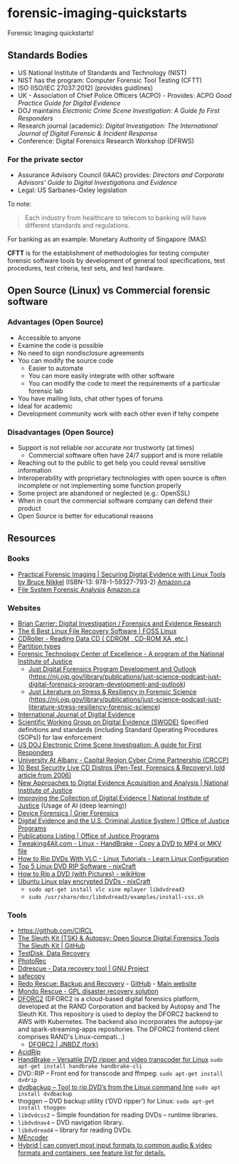 # forensic-imaging-quickstarts
Forensic Imaging quickstarts!

## Standards Bodies
- US National Institute of Standards and Technology (NIST)
- NIST has the program: Computer Forensic Tool Testing (CFTT)
- ISO (ISO/IEC 27037:2012) (provides guidlines)
- UK - Association of Chief Police Officers (ACPO) - Provides: ACPO *Good Practice Guide for Digital Evidence*
- DOJ maintains *Electronic Crime Scene Investigation: A Guide fo First Responders*
- Research journal (academic): *Digital Investigation: The International Journal of Digital Forensic & Incident Response*
- Conference: Digital Forensics Research Workshop (DFRWS)

### For the private sector
- Assurance Advisory Council (IAAC) provides: *Directors and Corporate Advisors' Guide to Digital Investigations and Evidence*
- Legal: US Sarbanes-Oxley legislation

To note:
> Each industry from healthcare to telecom to banking will have different standards and regulations.

For banking as an example: Monetary Authority of Singapore (MAS)

**CFTT** is for the establishment of methodologies for testing computer forensic software tools by development of general tool specifications, test procedures, test criteria, test sets, and test hardware.

## Open Source (Linux) vs Commercial forensic software
### Advantages (Open Source)
- Accessible to anyone
- Examine the code is possible
- No need to sign nondisclosure agreements
- You can modify the source code
    - Easier to automate
    - You can more easily integrate with other software
    - You can modify the code to meet the requirements of a particular forensic lab
- You have mailing lists, chat other types of forums
- Ideal for academic
- Development community work with each other even if tehy compete
### Disadvantages (Open Source)
- Support is not reliable nor accurate nor trustworty (at times)
    - Commercial software often have 24/7 support and is more reliable
- Reaching out to the public to get help you could reveal sensitive information
- Interoperability with proprietary technologies with open source is often incomplete or not implementing some function properly
- Some project are abandoned or neglected (e.g.: OpenSSL)
- When in court the commercial software company can defend their product
- Open Source is better for educational reasons

## Resources
### Books
- [Practical Forensic Imaging | Securing Digital Evidence with Linux Tools
by Bruce Nikkel](https://nostarch.com/forensicimaging) (ISBN-13: 978-1-59327-793-2) [Amazon.ca](https://www.amazon.ca/Practical-Forensic-Imaging-Securing-Evidence/dp/1593277938/ref=sr_1_1?crid=77TB014JA0DR&keywords=Practical+Forensic+Imaging&qid=1653000842&sprefix=practical+forensic+imaging+%2Caps%2C203&sr=8-1)
- [File System Forensic Analysis](https://digital-evidence.org/fsfa/) [Amazon.ca](https://www.amazon.ca/System-Forensic-Analysis-Brian-Carrier/dp/0321268172/)
### Websites
- [Brian Carrier: Digital Investigation / Forensics and  Evidence Research](https://digital-evidence.org/)
- [The 6 Best Linux File Recovery Software | FOSS Linux](https://www.fosslinux.com/41727/the-6-best-linux-file-recovery-software.htm)
- [CDRoller - Reading Data CD ( CDROM , CD-ROM XA ,etc.)](https://www.cdroller.com/htm/readdata.html)
- [Partition types](https://www.win.tue.nl/~aeb/partitions/partition_types.html)
- [Forensic Technology Center of Excellence - A program of the National Institute of Justice](https://forensiccoe.org/)
    - [Just Digital Forensics Program Development and Outlook](https://forensiccoe.org/podcast-2022fepac-ep3/) (https://nij.ojp.gov/library/publications/just-science-podcast-just-digital-forensics-program-development-and-outlook)
    - [Just Literature on Stress & Resiliency in Forensic Science](https://forensiccoe.org/2021-workforce-resiliency-ep4/) (https://nij.ojp.gov/library/publications/just-science-podcast-just-literature-stress-resiliency-forensic-science)
- [International Journal of Digital Evidence](https://dblp.org/db/journals/ijde/index.html)
- [Scientific Working Group on Digital Evidence (SWGDE)](https://www.swgde.org/) Specified definitions and standards (including Standard Operating Procedures (SOPs)) for law enforcement
- [US DOJ Electronic Crime Scene Investigation: A guide for First Responders](https://www.ojp.gov/pdffiles1/nij/219941.pdf)
- [University At Albany - Capital Region Cyber Crime Partnership (CRCCP)](https://www.albany.edu/crccp/resources.html)
- [10 Best Security Live CD Distros (Pen-Test, Forensics & Recovery) (old article from 2006)](https://www.darknet.org.uk/2006/03/10-best-security-live-cd-distros-pen-test-forensics-recovery/)
- [New Approaches to Digital Evidence Acquisition and Analysis | National Institute of Justice](https://nij.ojp.gov/topics/articles/new-approaches-digital-evidence-acquisition-and-analysis)
- [Improving the Collection of Digital Evidence | National Institute of Justice](https://nij.ojp.gov/topics/articles/improving-collection-digital-evidence) (Usage of AI (deep learning))
- [Device Forensics | Grier Forensics](https://www.grierforensics.com/capabilities/device-forensics/)
- [Digital Evidence and the U.S. Criminal Justice System | Office of Justice Programs](https://www.ojp.gov/pdffiles1/nij/grants/248770.pdf)
- [Publications Listing | Office of Justice Programs](https://nij.ojp.gov/library/publications/list?subtopic=5741)
- [Tweaking4All.com - Linux - HandBrake - Copy a DVD to MP4 or MKV file](https://www.tweaking4all.com/video/rip-dvd-blu-ray/linux-handbrake-copy-a-dvd-to-mp4-or-mkv-file/)
- [How to Rip DVDs With VLC - Linux Tutorials - Learn Linux Configuration](https://linuxconfig.org/how-to-rip-dvds-with-vlc)
- [Top 5 Linux DVD RIP Software - nixCraft](https://www.cyberciti.biz/tips/linux-dvd-ripper-software.html)
- [How to Rip a DVD (with Pictures) - wikiHow](https://www.wikihow.com/Rip-a-DVD)
- [Ubuntu Linux play encrypted DVDs - nixCraft](https://www.cyberciti.biz/faq/howto-ubuntu-linux-playback-dvd/)
    - `sudo apt-get install vlc xine mplayer libdvdread3`
    - `sudo /usr/share/doc/libdvdread3/examples/install-css.sh`
### Tools
- https://github.com/CIRCL
- [The Sleuth Kit (TSK) & Autopsy: Open Source Digital Forensics Tools](http://www.sleuthkit.org/) [The Sleuth Kit | GitHub](https://github.com/sleuthkit)
- [TestDisk, Data Recovery](https://www.cgsecurity.org/wiki/TestDisk)
- [PhotoRec](https://www.cgsecurity.org/wiki/PhotoRec)
- [Ddrescue - Data recovery tool | GNU Project](https://www.gnu.org/software/ddrescue/)
- [safecopy](http://safecopy.sourceforge.net/)
- [Redo Rescue: Backup and Recovery](https://sourceforge.net/projects/redobackup/) - [GitHub](https://github.com/redorescue/redorescue) - [Main website](http://redorescue.com/)
- [Mondo Rescue - GPL disaster recovery solution](http://www.mondorescue.org/)
- [DFORC2](https://github.com/RANDCorporation/DFORC2) (DFORC2 is a cloud-based digital forensics platform, developed at the RAND Corporation and backed by Autopsy and The Sleuth Kit. This repository is used to deploy the DFORC2 backend to AWS with Kubernetes. The backend also incorporates the autopsy-jar and spark-streaming-apps repositories. The DFORC2 frontend client comprises RAND's Linux-compati…)
    - [DFORC2 | JNBDZ (fork)](https://github.com/jnbdz/DFORC2)
- [AcidRip](https://sourceforge.net/projects/acidrip/)
- [HandBrake – Versatile DVD ripper and video transcoder for Linux](https://handbrake.fr/) `sudo apt-get install handbrake handbrake-cli`
- DVD::RIP – Front end for transcode and ffmpeg: `sudo apt-get install dvdrip`
- [dvdbackup – Tool to rip DVD’s from the Linux command line](https://wiki.archlinux.org/title/dvdbackup) `sudo apt install dvdbackup`
- thoggen – DVD backup utility (‘DVD ripper’) for Linux: `sudo apt-get install thoggen`
- `libdvdcss2` – Simple foundation for reading DVDs – runtime libraries.
- `libdvdnav4` – DVD navigation library.
- `libdvdread4` – library for reading DVDs.
- [MEncoder](http://www.mplayerhq.hu/MPlayer/DOCS/HTML/en/mencoder.html)
- [Hybrid | can convert most input formats to common audio & video formats and containers, see feature list for details.](https://www.selur.de/)
